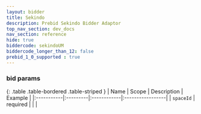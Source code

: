 ```yaml
---
layout: bidder
title: Sekindo
description: Prebid Sekindo Bidder Adaptor
top_nav_section: dev_docs
nav_section: reference
hide: true
biddercode: sekindoUM
biddercode_longer_than_12: false
prebid_1_0_supported : true
---
```


### bid params

{: .table .table-bordered .table-striped }
| Name | Scope | Description | Example |
|:-----------|:---------|:------------|:-----------------|
| `spaceId` | required | | |
